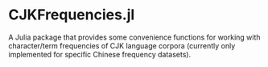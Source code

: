 # CJKFrequencies.jl
A Julia package that provides some convenience functions for working with character/term frequencies of CJK language corpora (currently only implemented for specific Chinese frequency datasets).

